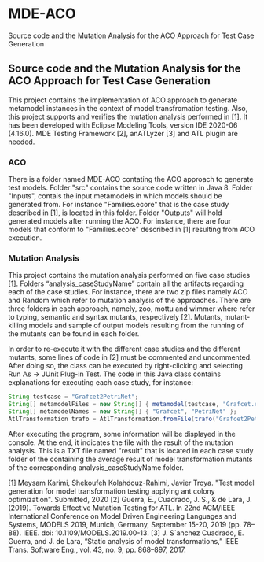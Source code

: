 # MDE-ACO
Source code and the Mutation Analysis for the ACO Approach for Test Case Generation 

## Source code and the Mutation Analysis for the ACO Approach for Test Case Generation 

This project contains the implementation of ACO approach to generate metamodel instances in the context of model transfromation testing. Also, this project supports and verifies the mutation analysis performed in [1]. It has been developed with Eclipse Modeling Tools, version IDE 2020-06 (4.16.0). MDE Testing Framework [2], anATLyzer [3] and ATL plugin are needed.

### ACO
There is a folder named MDE-ACO contating the ACO approach to generate test models. Folder "src" contains the source code written in Java 8. Folder "Inputs", contais the input metamodels in which models should be generated from. For instance "Families.ecore" that is the case study described in [1], is located in this folder. Folder "Outputs" will hold generated models after running the ACO. For instance, there are four models that conform to "Families.ecore" described in [1] resulting from ACO execution.

### Mutation Analysis

This project contains the mutation analysis performed on five case studies [1]. Folders “analysis_caseStudyName” contain all the artifacts regarding each of the case studies. For instance, there are two zip files namely ACO and Random which refer to mutation analysis of the approaches. There are three folders in each approach, namely, zoo, mottu and wimmer where refer to typing, semantic and syntax mutants, respectively [2]. Mutants, mutant-killing models and sample of output models resulting from the running of the mutants can be found in each folder.

In order to re-execute it with the different case studies and the different mutants, some lines of code in [2] must be commented and uncommented. After doing so, the class can be executed by right-clicking and selecting Run As -> JUnit Plug-in Test. The code in this Java class contains explanations for executing each case study, for instance:

```java
String testcase = "Grafcet2PetriNet";
String[] metamodelFiles = new String[] { metamodel(testcase, "Grafcet.ecore"), metamodel(testcase, "PetriNet.ecore") };
String[] metamodelNames = new String[] { "Grafcet", "PetriNet" };	
AtlTransformation trafo = AtlTransformation.fromFile(trafo("Grafcet2PetriNet", "Grafcet2PetriNet.atl"), metamodelFiles, metamodelNames);
```

After executing the program, some information will be displayed in the console. At the end, it indicates the file with the result of the mutation analysis. This is a TXT file named "result" that is located in each case study folder of the containing the average result of model transformation mutants of the corresponding analysis_caseStudyName folder.


[1] Meysam Karimi, Shekoufeh Kolahdouz-Rahimi, Javier Troya. "Test model generation for model transformation testing applying ant colony optimization". Submitted, 2020
[2] Guerra, E., Cuadrado, J. S., & de Lara, J. (2019). Towards Effective Mutation Testing for ATL. In 22nd ACM/IEEE International Conference on Model Driven Engineering Languages and Systems, MODELS 2019, Munich, Germany, September 15-20, 2019 (pp. 78–88). IEEE. doi: 10.1109/MODELS.2019.00-13.
[3] J. S´anchez Cuadrado, E. Guerra, and J. de Lara, “Static analysis of model transformations,” IEEE Trans. Software Eng., vol. 43, no. 9, pp. 868–897, 2017.
